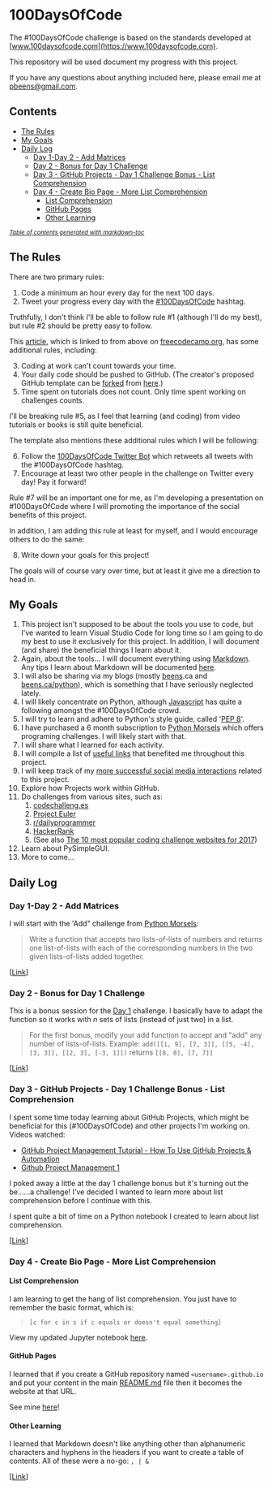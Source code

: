 # 100DaysOfCode

The #100DaysOfCode challenge is based on the standards developed at [www.100daysofcode.com](https://www.100daysofcode.com).

This repository will be used document my progress with this project.

If you have any questions about anything included here, please email me at pbeens@gmail.com.

<!--
    Create TOC at https://ecotrust-canada.github.io/markdown-toc/ and modify accordingly.
-->

## Contents

- [The Rules](#the-rules)
- [My Goals](#my-goals)
- [Daily Log](#daily-log)
  * [Day 1-Day 2 - Add Matrices](#day-1-day-2---add-matrices)
  * [Day 2 - Bonus for Day 1 Challenge](#day-2---bonus-for-day-1-challenge)
  * [Day 3 - GitHub Projects - Day 1 Challenge Bonus - List Comprehension](#day-3---github-projects---day-1-challenge-bonus---list-comprehension)
  * [Day 4 - Create Bio Page - More List Comprehension](#day-4---create-bio-page---more-list-comprehension)
    * [List Comprehension](#list-comprehension)
    * [GitHub Pages](#github-pages)
    * [Other Learning](#other-learning)

<small><i><a href='http://ecotrust-canada.github.io/markdown-toc/'>Table of contents generated with markdown-toc</a></i></small>

## The Rules

There are two primary rules:

1. Code a minimum an hour every day for the next 100 days.
2. Tweet your progress every day with the [#100DaysOfCode](https://twitter.com/hashtag/100daysofcode) hashtag.

Truthfully, I don't think I'll be able to follow rule #1 (although I'll do my best), but rule #2 should be pretty easy to follow.

This [article](https://www.freecodecamp.org/news/join-the-100daysofcode-556ddb4579e4/), which is linked to from above on [freecodecamp.org](https://www.freecodecamp.org), has some additional rules, including:

3. Coding at work can't count towards your time.
4. Your daily code should be pushed to GitHub. (The creator's proposed GitHub template can be [forked](https://help.github.com/en/articles/fork-a-repo) from [here](https://github.com/kallaway/100-days-of-code).)
5. Time spent on tutorials does not count. Only time spent working on challenges counts.

I'll be breaking rule #5, as I feel that learning (and coding) from video tutorials or books is still quite beneficial.

The template also mentions these additional rules which I will be following:

6. Follow the [100DaysOfCode Twitter Bot](https://twitter.com/_100DaysOfCode) which retweets all tweets with the #100DaysOfCode hashtag. 
7. Encourage at least two other people in the challenge on Twitter every day! Pay it forward!

Rule #7 will be an important one for me, as I'm developing a presentation on #100DaysOfCode where I will promoting the importance of the social benefits of this project.

In addition, I am adding this rule at least for myself, and I would encourage others to do the same:

8. Write down your goals for this project! 

The goals will of course vary over time, but at least it give me a direction to head in.

## My Goals

1. This project isn't supposed to be about the tools you use to code, but I've wanted to learn Visual Studio Code for long time so I am going to do my best to use it exclusively for this project. In addition, I will document (and share) the beneficial things I learn about it.
1. Again, about the tools... I will document everything using [Markdown](https://en.wikipedia.org/wiki/Markdown). Any tips I learn about Markdown will be documented [here](Markdown-Tips.md).
1. I will also be sharing via my blogs (mostly [beens](https://www.beens.ca).ca and [beens.ca/python](https://www.beens.ca/python/)), which is something that I have seriously neglected lately.
1. I will likely concentrate on Python, although [Javascript](https://twitter.com/search?q=%23100DaysOfCode%20%23javascript&src=typed_query) has quite a following amongst the #100DaysOfCode crowd.
1. I will try to learn and adhere to Python's style guide, called '[PEP 8](https://www.python.org/dev/peps/pep-0008/)'.
1. I have purchased a 6 month subscription to [Python Morsels](https://www.pythonmorsels.com) which offers programing challenges. I will likely start with that.
1. I will share what I learned for each activity.
1. I will compile a list of [useful links](Links.md) that benefited me throughout this project.
1. I will keep track of my [more successful social media interactions](Social-Media\README.md) related to this project. 
1. Explore how Projects work within GitHub.
1. Do challenges from various sites, such as:
    1. [codechalleng.es](https://codechalleng.es/bites/1/)
    1. [Project Euler](https://www.projecteuler.net/)
    1. [r/dailyprogrammer](https://www.reddit.com/r/dailyprogrammer/)
    1. [HackerRank](https://www.hackerrank.com)
    1. (See also [The 10 most popular coding challenge websites for 2017](https://www.freecodecamp.org/news/the-10-most-popular-coding-challenge-websites-of-2016-fb8a5672d22f/))
1. Learn about PySimpleGUI.
1. More to come...

## Daily Log

### Day 1-Day 2 - Add Matrices

I will start with the 'Add" challenge from [Python Morsels](https://www.pythonmorsels.com):

> Write a function that accepts two lists-of-lists of numbers and returns one list-of-lists with each of the corresponding numbers in the two given lists-of-lists added together.

[[Link](Days/01-02/)]

### Day 2 - Bonus for Day 1 Challenge

This is a bonus session for the [Day 1](Days/01-02/) challenge. I basically have to adapt the function so it works with _n_ sets of lists (instead of just two) in a list.

> For the first bonus, modify your add function to accept and "add" any number of lists-of-lists. Example: ```add([[1, 9], [7, 3]], [[5, -4], [3, 3]], [[2, 3], [-3, 1]])``` returns ```[[8, 8], [7, 7]]```

[[Link](Days/02/)]

### Day 3 - GitHub Projects - Day 1 Challenge Bonus - List Comprehension

I spent some time today learning about GitHub Projects, which might be beneficial for this (#100DaysOfCode) and other projects I'm working on. Videos watched:

- [GitHub Project Management Tutorial - How To Use GitHub Projects & Automation](https://www.youtube.com/watch?v=ff5cBkPg-bQ)
- [Github Project Management 1](https://www.youtube.com/watch?v=RXEy6CFu9Hk)

I poked away a little at the day 1 challenge bonus but it's turning out the be......a challenge! I've decided I wanted to learn more about list comprehension before I continue with this.

I spent quite a bit of time on a Python notebook I created to learn about list comprehension.

[[Link](Days/03/)]

### Day 4 - Create Bio Page - More List Comprehension

#### List Comprehension

I am learning to get the hang of list comprehension. You just have to remember the basic format, which is:

> `[c for c in s if c equals or doesn't equal something]`

View my updated Jupyter notebook [here](https://colab.research.google.com/drive/1fbmH9yDS5fzFcxEZMnUzmb3qCqGQoaEv#scrollTo=2jpxdgBu3rqc).

#### GitHub Pages

I learned that if you create a GitHub repository named `<username>.github.io` and put your content in the main [README.md](https://github.com/pbeens/pbeens.github.io/blob/master/README.md) file then it becomes the website at that URL.

See mine [here](https://pbeens.github.io/)!

#### Other Learning

I learned that Markdown doesn't like anything other than alphanumeric characters and hyphens in the headers if you want to create a table of contents. All of these were a no-go: `, | &`

[[Link](Days/04/)]
